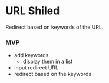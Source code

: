 # URL Shiled

Redirect based on keywords of the URL.

### MVP

-   add keywords
    -   display them in a list
-   input redirect URL
-   redirect based on the keywords
